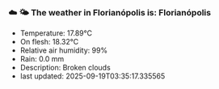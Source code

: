 ### ☁️ 🌤️  The weather in Florianópolis is: Florianópolis

- Temperature: 17.89°C
- On flesh: 18.32°C
- Relative air humidity: 99%
- Rain: 0.0 mm
- Description: Broken clouds
- last updated: 2025-09-19T03:35:17.335565
